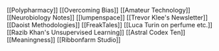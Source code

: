 [[Polypharmacy]]
[[Overcoming Bias]]
[[Amateur Technology]]
[[Neurobiology Notes]]
[[lumpenspace]]
[[Trevor Klee's Newsletter]]
[[Daoist Methodologies]]
[[FreakTales]]
[[Luca Turin on perfume etc.]]
[[Razib Khan's Unsupervised Learning]]
[[Astral Codex Ten]]
[[Meaningness]]
[[Ribbonfarm Studio]]

